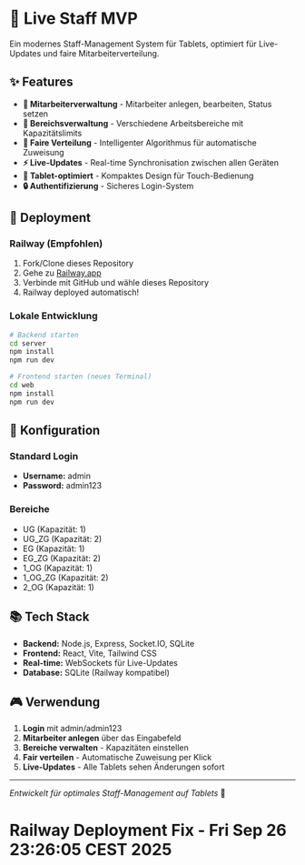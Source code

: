 # 🎯 Live Staff MVP

Ein modernes Staff-Management System für Tablets, optimiert für Live-Updates und faire Mitarbeiterverteilung.

## ✨ Features

- **👥 Mitarbeiterverwaltung** - Mitarbeiter anlegen, bearbeiten, Status setzen
- **🏢 Bereichsverwaltung** - Verschiedene Arbeitsbereiche mit Kapazitätslimits
- **🎯 Faire Verteilung** - Intelligenter Algorithmus für automatische Zuweisung
- **⚡ Live-Updates** - Real-time Synchronisation zwischen allen Geräten
- **📱 Tablet-optimiert** - Kompaktes Design für Touch-Bedienung
- **🔒 Authentifizierung** - Sicheres Login-System

## 🚀 Deployment

### Railway (Empfohlen)

1. Fork/Clone dieses Repository
2. Gehe zu [Railway.app](https://railway.app)
3. Verbinde mit GitHub und wähle dieses Repository
4. Railway deployed automatisch!

### Lokale Entwicklung

```bash
# Backend starten
cd server
npm install
npm run dev

# Frontend starten (neues Terminal)
cd web  
npm install
npm run dev
```

## 🔧 Konfiguration

### Standard Login
- **Username:** admin
- **Password:** admin123

### Bereiche
- UG (Kapazität: 1)
- UG_ZG (Kapazität: 2)  
- EG (Kapazität: 1)
- EG_ZG (Kapazität: 2)
- 1_OG (Kapazität: 1)
- 1_OG_ZG (Kapazität: 2)
- 2_OG (Kapazität: 1)

## 📚 Tech Stack

- **Backend:** Node.js, Express, Socket.IO, SQLite
- **Frontend:** React, Vite, Tailwind CSS
- **Real-time:** WebSockets für Live-Updates
- **Database:** SQLite (Railway kompatibel)

## 🎮 Verwendung

1. **Login** mit admin/admin123
2. **Mitarbeiter anlegen** über das Eingabefeld
3. **Bereiche verwalten** - Kapazitäten einstellen
4. **Fair verteilen** - Automatische Zuweisung per Klick
5. **Live-Updates** - Alle Tablets sehen Änderungen sofort

---

*Entwickelt für optimales Staff-Management auf Tablets* 🚀
# Railway Deployment Fix - Fri Sep 26 23:26:05 CEST 2025
